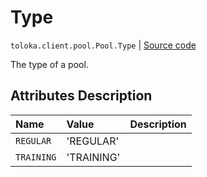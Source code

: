 # Type
`toloka.client.pool.Pool.Type` | [Source code](https://github.com/Toloka/toloka-kit/blob/v1.2.0/src/client/pool/__init__.py#L182)

The type of a pool.

## Attributes Description

| Name | Value | Description |
| :------| :-----------| :----------| 
`REGULAR`|'REGULAR'|
`TRAINING`|'TRAINING'|
